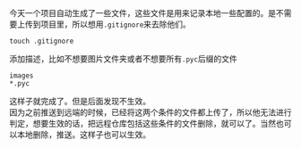 今天一个项目自动生成了一些文件，这些文件是用来记录本地一些配置的。是不需要上传到项目里，所以想用`.gitignore`来去除他们。
```
touch .gitignore
```
添加描述，比如不想要图片文件夹或者不想要所有`.pyc`后缀的文件
```
images
*.pyc
```
这样子就完成了。但是后面发现不生效。        
因为之前推送到远端的时候，已经将这两个条件的文件都上传了，所以他无法进行判定，想要生效的话，把远程仓库包括这些条件的文件删除，就可以了。当然也可以本地删除，推送。这样子也可以生效。